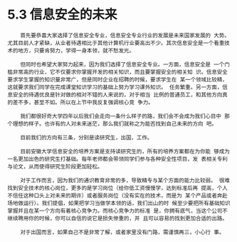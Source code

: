 # 5.3 信息安全的未来

        首先要恭喜大家选择了信息安全专业，信息安全专业行业的发展是未来国家发展的 大势。尤其目前人才紧缺，从业者待遇相比于其他计算机行业要高出不少。其次信息安全是一个看重技术的地方，只要肯努力，学得一身本领，就不愁发光。

        但同时也希望大家努力起来，因为我们选择了信息安全专业。一方面，信息安全是 一个门槛非常高的行业，它不仅要求你掌握开发的相关知识，而且要掌握安全的相关知 识。信息安全要求学生掌握的知识量非常广，但是同时企业在招聘的时候，要求学生在 某一个领域比较精，这就要求我们同学在完成课堂知识学习的基础上努力学习课外知识。 任务繁重。另一方面，信息安全的待遇优良是针对做的相对不错的人来说的，对于相当 比例的普通员工，和其他方向真的差不多，甚至不如。所以在上节中我反复强调核心竞 争力。 

        我们都很好奇大学四年以后我们会走向一条什么样子的路，我们会不会成为我们心目中 那个理想的样子。也许有的人对未来迷茫，那么我们就称之为能否找到自己未来的方向 吧。 

        目前我们的方向有三条，分别是读研究生，出国，工作。

        目前安徽大学信息安全的培养方案是支持读研究生的，所有的培养方案都在为你能 够成为一名更加出色的研究生打基础。每年老师都会带领同学们参与各种安全性项目，发 表相关专利与论文，从而使得研究生阶段更加轻松。 

        对于工作而言，因为我们的通识教育非常的多，导致精专与某个方面的能力比较弱。 很难找到安全技术的核心岗位，更多的是学习岗位（给你低工资慢慢学，达到标准后再 提高，个人不信任这种口头上对未来的期许）或者服务岗位（没有实在的技术，而是为 某个产品或者奔赴场地做运行）。我们提倡，如果把学习当做学本领的话，我们出山的时 候至少要把所有基础知识掌握并且在某一个方向有着核心竞争力。而核心竞争力的标准 是，你拥有底气，当这个公司不继续聘用你的时候，你可以自信的说它是损失惨重的，并 且可以容易的找到更加合适的出路。 

        对于出国而言，如果自己不是非常了解，或者家里没有门路，需谨慎再三，小心行 事。



